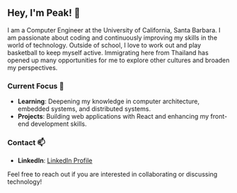 ## Hey, I'm Peak! 👋

I am a Computer Engineer at the University of California, Santa Barbara. I am passionate about coding and continuously improving my skills in the world of technology. Outside of school, I love to work out and play basketball to keep myself active. Immigrating here from Thailand has opened up many opportunities for me to explore other cultures and broaden my perspectives.

### Current Focus 🔭
- **Learning**: Deepening my knowledge in computer architecture, embedded systems, and distributed systems.
- **Projects**: Building web applications with React and enhancing my front-end development skills.

### Contact 📫
- **LinkedIn**: [LinkedIn Profile](https://www.linkedin.com/in/pitchaya-manopchantaroj)

Feel free to reach out if you are interested in collaborating or discussing technology!
